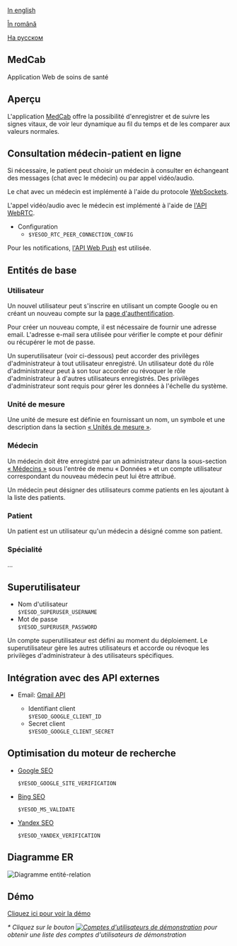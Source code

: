 
[In english](https://github.com/ciukstar/medcab/blob/master/README.md)  

[În română](https://github.com/ciukstar/medcab/blob/master/README.ro.md)  

[На русском](https://github.com/ciukstar/medcab/blob/master/README.ru.md)  

## MedCab
Application Web de soins de santé

## Aperçu
L'application [MedCab](https://medcabfr-jjgwe5ufda-de.a.run.app) offre la possibilité d'enregistrer et de suivre les signes vitaux, de voir leur dynamique au fil du temps et de les comparer aux valeurs normales.


## Consultation médecin-patient en ligne
Si nécessaire, le patient peut choisir un médecin à consulter en échangeant des messages (chat avec le médecin) ou par appel vidéo/audio.

Le chat avec un médecin est implémenté à l'aide du protocole [WebSockets](https://developer.mozilla.org/fr/docs/Web/API/WebSockets_API).

L'appel vidéo/audio avec le médecin est implémenté à l'aide de [l'API WebRTC](https://developer.mozilla.org/fr/docs/Web/API/WebRTC_API).

* Configuration
  * ```$YESOD_RTC_PEER_CONNECTION_CONFIG```
  
Pour les notifications, [l'API Web Push](https://developer.mozilla.org/fr/docs/Web/API/Push_API) est utilisée.

## Entités de base

### Utilisateur

Un nouvel utilisateur peut s'inscrire en utilisant un compte Google ou en créant un nouveau compte sur la [page d'authentification](https://medcabfr-jjgwe5ufda-de.a.run.app/auth/login).

Pour créer un nouveau compte, il est nécessaire de fournir une adresse email. L'adresse e-mail sera utilisée pour vérifier le compte et pour définir ou récupérer le mot de passe.

Un superutilisateur (voir ci-dessous) peut accorder des privilèges d'administrateur à tout utilisateur enregistré. Un utilisateur doté du rôle d'administrateur peut à son tour accorder ou révoquer le rôle d'administrateur à d'autres utilisateurs enregistrés. Des privilèges d'administrateur sont requis pour gérer les données à l'échelle du système.

### Unité de mesure

Une unité de mesure est définie en fournissant un nom, un symbole et une description dans la section [« Unités de mesure »](https://medcabfr-jjgwe5ufda-de.a.run.app/data/units).

### Médecin

Un médecin doit être enregistré par un administrateur dans la sous-section [« Médecins »](https://medcabfr-jjgwe5ufda-de.a.run.app/data/staff) sous l'entrée de menu « Données » et un compte utilisateur correspondant du nouveau médecin peut lui être attribué.

Un médecin peut désigner des utilisateurs comme patients en les ajoutant à la liste des patients.

### Patient

Un patient est un utilisateur qu'un médecin a désigné comme son patient.

### Spécialité

...

## Superutilisateur

* Nom d'utilisateur  
  ```$YESOD_SUPERUSER_USERNAME```
* Mot de passe  
  ```$YESOD_SUPERUSER_PASSWORD```
  
Un compte superutilisateur est défini au moment du déploiement. Le superutilisateur gère les autres utilisateurs et accorde ou révoque les privilèges d'administrateur à des utilisateurs spécifiques.

## Intégration avec des API externes

* Email: [Gmail API](https://developers.google.com/gmail/api/guides)  

  * Identifiant client  
    ```$YESOD_GOOGLE_CLIENT_ID```
  * Secret client  
    ```$YESOD_GOOGLE_CLIENT_SECRET```

## Optimisation du moteur de recherche

* [Google SEO](https://search.google.com/search-console)

  ```$YESOD_GOOGLE_SITE_VERIFICATION```
  
* [Bing SEO](https://www.bing.com/webmasters)

  ```$YESOD_MS_VALIDATE```
  
* [Yandex SEO](https://webmaster.yandex.com/welcome)

  ```$YESOD_YANDEX_VERIFICATION```

## Diagramme ER

![Diagramme entité-relation](static/img/ERD_MedCab.svg)

## Démo

[Cliquez ici pour voir la démo](https://medcabfr-jjgwe5ufda-de.a.run.app)

_* Cliquez sur le bouton [![Comptes d'utilisateurs de démonstration](demo/button-demo-aaccounts.png)](https://medcabfr-jjgwe5ufda-de.a.run.app/auth/login) pour obtenir une liste des comptes d'utilisateurs de démonstration_
